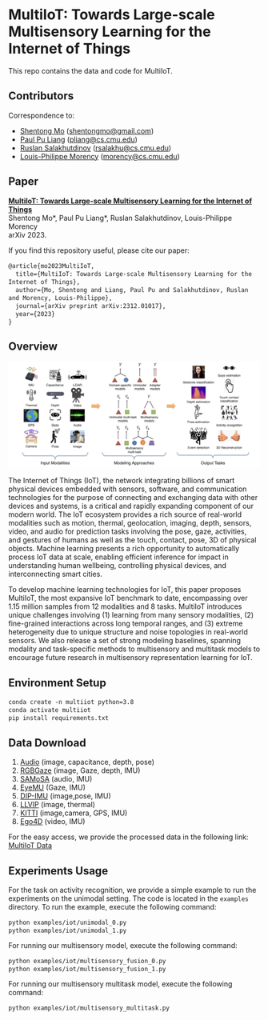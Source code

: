 # MultiIoT: Towards Large-scale Multisensory Learning for the Internet of Things

This repo contains the data and code for MultiIoT.


## Contributors

Correspondence to: 
  - [Shentong Mo](https://scholar.google.com/citations?user=6aYncPAAAAAJ&hl=en) (shentongmo@gmail.com)
  - [Paul Pu Liang](http://www.cs.cmu.edu/~pliang/) (pliang@cs.cmu.edu)
  - [Ruslan Salakhutdinov](https://www.cs.cmu.edu/~rsalakhu/) (rsalakhu@cs.cmu.edu)
  - [Louis-Philippe Morency](https://www.cs.cmu.edu/~morency/) (morency@cs.cmu.edu)

## Paper

[**MultiIoT: Towards Large-scale Multisensory Learning for the Internet of Things**](https://arxiv.org/abs/2311.06217)<br>
Shentong Mo*, Paul Pu Liang*, Ruslan Salakhutdinov, Louis-Philippe Morency<br>
arXiv 2023.

If you find this repository useful, please cite our paper:
```
@article{mo2023MultiIoT,
  title={MultiIoT: Towards Large-scale Multisensory Learning for the Internet of Things},
  author={Mo, Shentong and Liang, Paul Pu and Salakhutdinov, Ruslan and Morency, Louis-Philippe},
  journal={arXiv preprint arXiv:2312.01017},
  year={2023}
}
```

## Overview

![](/images/overview.png)

The Internet of Things (IoT), the network integrating billions of smart physical devices embedded with sensors, software, and communication technologies for the purpose of connecting and exchanging data with other devices and systems, is a critical and rapidly expanding component of our modern world. The IoT ecosystem provides a rich source of real-world modalities such as motion, thermal, geolocation, imaging, depth, sensors, video, and audio for prediction tasks involving the pose, gaze, activities, and gestures of humans as well as the touch, contact, pose, 3D of physical objects. Machine learning presents a rich opportunity to automatically process IoT data at scale, enabling efficient inference for impact in understanding human wellbeing, controlling physical devices, and interconnecting smart cities. 

To develop machine learning technologies for IoT, this paper proposes MultiIoT, the most expansive IoT benchmark to date, encompassing over 1.15 million samples from 12 modalities and 8 tasks. MultiIoT introduces unique challenges involving (1) learning from many sensory modalities, (2) fine-grained interactions across long temporal ranges, and (3) extreme heterogeneity due to unique structure and noise topologies in real-world sensors. We also release a set of strong modeling baselines, spanning modality and task-specific methods to multisensory and multitask models to encourage future research in multisensory representation learning for IoT.


## Environment Setup


```
conda create -n multiiot python=3.8
conda activate multiiot
pip install requirements.txt
```

## Data Download

1. [Audio](https://github.com/eth-siplab/TouchPose) (image, capacitance, depth, pose)
2. [RGBGaze](https://github.com/svip-lab/RGBD-Gaze) (image, Gaze, depth, IMU)
3. [SAMoSA](https://github.com/cmusmashlab/SAMoSA) (audio, IMU)
4. [EyeMU](https://github.com/FIGLAB/EyeMU) (Gaze, IMU)
5. [DIP-IMU](https://github.com/eth-ait/dip18) (image,pose, IMU)
6. [LLVIP](https://github.com/bupt-ai-cz/LLVIP) (image, thermal)
7. [KITTI](https://www.cvlibs.net/datasets/kitti/index.php) (image,camera, GPS, IMU)
8. [Ego4D](https://ego4d-data.org/docs/data/imu/) (video, IMU)

For the easy access, we provide the processed data in the following link:
[MultiIoT Data](https://drive.google.com/drive/folders/1UuWeEYfl_wt2_T36MuP3pjsYzQW6xLEK?usp=sharing)

## Experiments Usage

For the task on activity recognition, we provide a simple example to run the experiments on the unimodal setting. The code is located in the `examples` directory. To run the example, execute the following command:

```
python examples/iot/unimodal_0.py
python examples/iot/unimodal_1.py
```

For running our multisensory model, execute the following command:

```
python examples/iot/multisensory_fusion_0.py
python examples/iot/multisensory_fusion_1.py
```

For running our multisensory multitask model, execute the following command:

```
python examples/iot/multisensory_multitask.py
```
